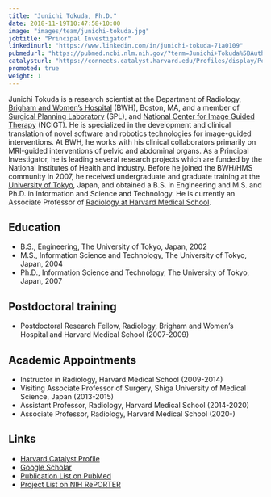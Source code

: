 ```yaml
---
title: "Junichi Tokuda, Ph.D."
date: 2018-11-19T10:47:58+10:00
image: "images/team/junichi-tokuda.jpg"
jobtitle: "Principal Investigator"
linkedinurl: "https://www.linkedin.com/in/junichi-tokuda-71a0109"
pubmedurl: "https://pubmed.ncbi.nlm.nih.gov/?term=Junichi+Tokuda%5BAuthor%5D"
catalysturl: "https://connects.catalyst.harvard.edu/Profiles/display/Person/56131"
promoted: true
weight: 1
---
```


Junichi Tokuda is a research scientist at the Department of Radiology, [Brigham and Women’s Hospital](http://brighamandwomens.org) (BWH), Boston, MA, and a member of [Surgical Planning Laboratory](https://spl.harvard.edu) (SPL), and [National Center for Image Guided Therapy](https://www.ncigt.org) (NCIGT). He is specialized in the development and clinical translation of novel software and robotics technologies for image-guided interventions. At BWH, he works with his clinical collaborators primarily on MRI-guided interventions of pelvic and abdominal organs. As a Principal Investigator, he is leading several research projects which are funded by the National Institutes of Health and industry. Before he joined the BWH/HMS community in 2007, he received undergraduate and graduate training at the [University of Tokyo](https://www.u-tokyo.ac.jp/en/), Japan, and obtained a B.S. in Engineering and M.S. and Ph.D. in Information and Science and Technology. He is currently an Associate Professor of [Radiology at Harvard Medical School](https://hms.harvard.edu).

## Education
- B.S., Engineering, The University of Tokyo, Japan, 2002
- M.S., Information Science and Technology, The University of Tokyo, Japan, 2004
- Ph.D., Information Science and Technology, The University of Tokyo, Japan, 2007

## Postdoctoral training
-  Postdoctoral Research Fellow, Radiology, Brigham and Women’s Hospital and Harvard Medical School (2007-2009)

## Academic Appointments
- Instructor in Radiology, Harvard Medical School (2009-2014)
- Visiting Associate Professor of Surgery, Shiga University of Medical Science, Japan (2013-2015)
- Assistant Professor, Radiology, Harvard Medical School (2014-2020)
- Associate Professor, Radiology, Harvard Medical School (2020-)

## Links
- [Harvard Catalyst Profile](https://connects.catalyst.harvard.edu/Profiles/display/Person/56131)
- [Google Scholar](https://scholar.google.com/citations?user=k1jgrJkAAAAJ&hl=en)
- [Publication List on PubMed](https://pubmed.ncbi.nlm.nih.gov/?term=Junichi+Tokuda&sort=date)
- [Project List on NIH RePORTER](https://reporter.nih.gov/search/NnA_cbgOkEKnyJEzatTWdA/projects?shared=true)
